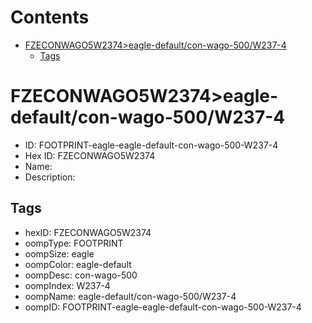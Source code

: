 



Contents
========

* [FZECONWAGO5W2374>eagle-default/con-wago-500/W237-4](#fzeconwago5w2374eagle-defaultcon-wago-500w237-4)
	* [Tags](#tags)

# FZECONWAGO5W2374>eagle-default/con-wago-500/W237-4

- ID: FOOTPRINT-eagle-eagle-default-con-wago-500-W237-4
- Hex ID: FZECONWAGO5W2374
- Name: 
- Description: 

## Tags

- hexID: FZECONWAGO5W2374
- oompType: FOOTPRINT
- oompSize: eagle
- oompColor: eagle-default
- oompDesc: con-wago-500
- oompIndex: W237-4
- oompName: eagle-default/con-wago-500/W237-4
- oompID: FOOTPRINT-eagle-eagle-default-con-wago-500-W237-4
